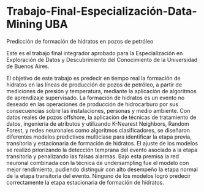 # Trabajo-Final-Especialización-Data-Mining UBA
Predicción de formación de hidratos en pozos de petróleo

Este es el trabajo final integrador aprobado para la Especialización en Exploración de Datos y Descubrimiento del Conocimiento de la Universidad de Buenos Aires.

El objetivo de este trabajo es predecir en tiempo real la formación de hidratos en las líneas de producción de pozos de petróleo, a partir de mediciones de presión y temperatura, mediante la aplicación de algoritmos de aprendizaje supervisado. La formación de hidratos es un evento no deseado en las operaciones de producción de hidrocarburo por sus consecuencias sobre las instalaciones, personas y medio ambiente.
Con datos reales de pozos offshore, la aplicación de técnicas de tratamiento de datos, ingeniería de atributos y utilizando K-Nearest Neighbors, Random Forest, y redes neuronales como algoritmos clasificadores, se diseñaron diferentes modelos predictivos multiclase para identificar la etapa previa, transitoria y estacionaria de formación de hidratos. 
El ajuste de los modelos se realizó priorizando la detección temprana del evento asociado a la etapa transitoria y penalizando las falsas alarmas. Bajo esta premisa la red neuronal combinada con la técnica de undersampling fue el modelo con mejor rendimiento, pudiendo distinguir con alto desempeño la etapa normal de la etapa transitoria del evento. Ninguno de los modelos logró predecir correctamente la etapa estacionaria de formación de hidratos. 
